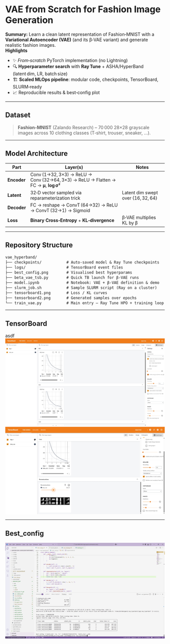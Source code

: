 # VAE from Scratch for Fashion Image Generation

 
**Summary:** Learn a clean latent representation of Fashion‑MNIST with a **Variational Autoencoder (VAE)** (and its β‑VAE variant) and generate realistic fashion images.  
**Highlights**

- ✨ *From‑scratch* PyTorch implementation (no Lightning)  
- 🔍 **Hyperparameter search** with **Ray Tune** + ASHA/HyperBand (latent dim, LR, batch size)  
- 🏗️ **Scaled MLOps pipeline**: modular code, checkpoints, TensorBoard, SLURM‑ready  
- 📈 Reproducible results & best‑config plot  

---

## Dataset

> **Fashion‑MNIST** (Zalando Research) – 70 000 28×28 grayscale images across 10 clothing classes (T‑shirt, trouser, sneaker, …).  

---

## Model Architecture

| Part        | Layer(s) | Notes |
|-------------|----------|-------|
| **Encoder** | Conv (1→32, 3×3) → ReLU → Conv (32→64, 3×3) → ReLU → Flatten → FC → **μ**, **log σ²** | |
| **Latent**  | 32‑D vector sampled via reparameterization trick | Latent dim swept over {16, 32, 64} |
| **Decoder** | FC → reshape → ConvT (64→32) → ReLU → ConvT (32→1) → Sigmoid | |
| **Loss**    | **Binary Cross‑Entropy** + **KL‑divergence** | β‑VAE multiplies KL by β |

---

## Repository Structure

```text
vae_hyperband/
├── checkpoints/           # Auto‑saved model & Ray Tune checkpoints
├── logs/                  # TensorBoard event files
├── best_config.png        # Visualised best hyperparams
├── beta_vae_tsb.py        # Quick TB launch for β‑VAE runs
├── model.ipynb            # Notebook: VAE + β‑VAE definition & demo
├── slurm_job.sh           # Sample SLURM script (Ray on a cluster)
├── tensorboard1.png       # Loss / KL curves
├── tensorboard2.png       # Generated samples over epochs
└── train_vae.py           # Main entry – Ray Tune HPO + training loop
```


---
## TensorBoard
asdf
![TensorBoard curves](vae_hyperband/tensorboard1.png)
![TensorBoard curves](vae_hyperband/tensorboard2.png)

---
## Best_config
![TensorBoard curves](vae_hyperband/best_config.png)

